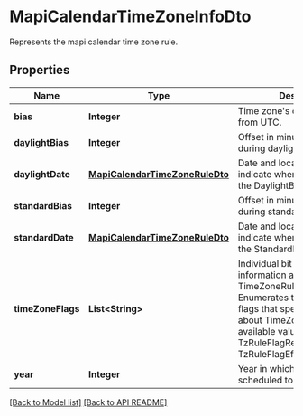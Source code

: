# MapiCalendarTimeZoneInfoDto

Represents the mapi calendar time zone rule.             

## Properties
Name | Type | Description | Notes
------------ | ------------- | ------------- | -------------
**bias** | **Integer** | Time zone&#39;s offset in minutes from UTC.              | 
**daylightBias** | **Integer** | Offset in minutes from lBias during daylight saving time.              | 
**daylightDate** | [**MapiCalendarTimeZoneRuleDto**](MapiCalendarTimeZoneRuleDto.md) | Date and local time that indicate when to begin using the DaylightBias.              |  [optional]
**standardBias** | **Integer** | Offset in minutes from lBias during standard time.              | 
**standardDate** | [**MapiCalendarTimeZoneRuleDto**](MapiCalendarTimeZoneRuleDto.md) | Date and local time that indicate when to begin using the StandardBias.              |  [optional]
**timeZoneFlags** | **List&lt;String&gt;** | Individual bit flags that specify information about this TimeZoneRule.              Items: Enumerates the individual bit flags that specify information about TimeZoneRule Enum, available values: TzRuleFlagRecurCurrentTzReg, TzRuleFlagEffectiveTzReg |  [optional]
**year** | **Integer** | Year in which this rule is scheduled to take effect.              | 




[[Back to Model list]](Models.md) [[Back to API README]](README.md)
